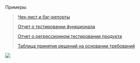 Примеры:
> [Чек-лист и баг-репорты](https://docs.google.com/spreadsheets/d/1AvIrppm6Fs4xrP1GdknDnXNZVrvi0nb3-N9ME7xGoWA/edit?usp=sharing)
> 
> [Отчет о тестировании функционала](https://docs.google.com/document/d/1EcKHY8f7GoWbeEG24zGJxGZKeP56tNFdzRdyOGdV_BM/edit?usp=sharing )
>
> [Отчет о регрессионном тестировании продукта](https://docs.google.com/spreadsheets/d/1cjhnxYaeCK33MUg8r3gCOHI532lDxHUbwjEE25M21-Y/edit?usp=sharing)
>
> [Таблица принятия решений на основании требований](https://docs.google.com/spreadsheets/d/1lBWDIOLuQBw3QVmJy1RtEo-C-OAdcCLT5DHuiKmk16w/edit?usp=sharing)
>
[![](https://img.shields.io/badge/miro-F88900?style=for-the-badge&logo=Miro&logoColor=black)](https://miro.com/welcomeonboard/N1RRN0FHdWUxcTBzamFrTDEweFB4RWpFdnVmSGt6N2FXSURSMmF2UUZ2eTJDRlpkODFJbkVFbWFENm5ZU3N2dXwzNDU4NzY0NTQ4NDQ1MDY1MDA4fDI=?share_link_id=679179400466)
